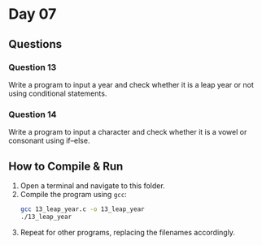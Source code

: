 # Day 07

## Questions

### Question 13
Write a program to input a year and check whether it is a leap year or not using conditional statements.

### Question 14
Write a program to input a character and check whether it is a vowel or consonant using if–else.

## How to Compile & Run

1. Open a terminal and navigate to this folder.
2. Compile the program using `gcc`:
   ```bash
   gcc 13_leap_year.c -o 13_leap_year
   ./13_leap_year
   ```
3. Repeat for other programs, replacing the filenames accordingly.